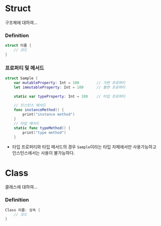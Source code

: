 # Struct
구조체에 대하여...
### Definition
```swift
struct 이름 {
    // 코드
}
```

### 프로퍼티 및 메서드
```swift
struct Sample {
    var mutableProperty: Int = 100        // 가변 프로퍼티
    let immutableProperty: Int = 100      // 불변 프로퍼티
    
    static var typeProperty: Int = 100    // 타입 프로퍼티
    
    // 인스턴스 메서드
    func instanceMethod() {
        print("instance method")
    }
    // 타입 메서드
    static func typeMethod() {
        print("type method")
    }
```
- 타입 프로퍼티와 타입 메서드의 경우 `Sample`이라는 타입 자체에서만 사용가능하고 인스턴스에서는 사용이 불가능하다.

# Class
클래스에 대하여...
### Definition
```swift
Class 이름: 상속 {
    // 코드
}
```
